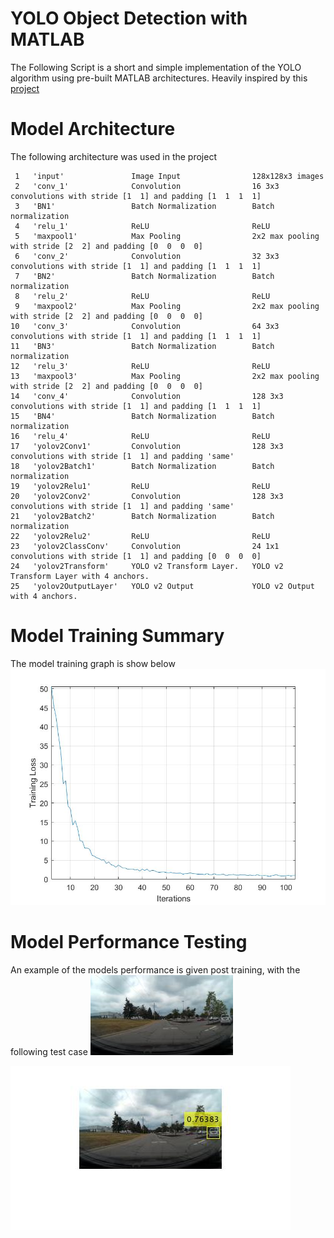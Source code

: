 # YOLO Object Detection with MATLAB




The Following Script is a short and simple implementation of the YOLO algorithm using pre-built MATLAB architectures. Heavily inspired by this [project](https://in.mathworks.com/help/vision/examples/object-detection-using-yolo-v3-deep-learning.html)



# Model Architecture
The following architecture was used in the project

     1   'input'               Image Input                128x128x3 images
     2   'conv_1'              Convolution                16 3x3 convolutions with stride [1  1] and padding [1  1  1  1]
     3   'BN1'                 Batch Normalization        Batch normalization
     4   'relu_1'              ReLU                       ReLU
     5   'maxpool1'            Max Pooling                2x2 max pooling with stride [2  2] and padding [0  0  0  0]
     6   'conv_2'              Convolution                32 3x3 convolutions with stride [1  1] and padding [1  1  1  1]
     7   'BN2'                 Batch Normalization        Batch normalization
     8   'relu_2'              ReLU                       ReLU
     9   'maxpool2'            Max Pooling                2x2 max pooling with stride [2  2] and padding [0  0  0  0]
    10   'conv_3'              Convolution                64 3x3 convolutions with stride [1  1] and padding [1  1  1  1]
    11   'BN3'                 Batch Normalization        Batch normalization
    12   'relu_3'              ReLU                       ReLU
    13   'maxpool3'            Max Pooling                2x2 max pooling with stride [2  2] and padding [0  0  0  0]
    14   'conv_4'              Convolution                128 3x3 convolutions with stride [1  1] and padding [1  1  1  1]
    15   'BN4'                 Batch Normalization        Batch normalization
    16   'relu_4'              ReLU                       ReLU
    17   'yolov2Conv1'         Convolution                128 3x3 convolutions with stride [1  1] and padding 'same'
    18   'yolov2Batch1'        Batch Normalization        Batch normalization
    19   'yolov2Relu1'         ReLU                       ReLU
    20   'yolov2Conv2'         Convolution                128 3x3 convolutions with stride [1  1] and padding 'same'
    21   'yolov2Batch2'        Batch Normalization        Batch normalization
    22   'yolov2Relu2'         ReLU                       ReLU
    23   'yolov2ClassConv'     Convolution                24 1x1 convolutions with stride [1  1] and padding [0  0  0  0]
    24   'yolov2Transform'     YOLO v2 Transform Layer.   YOLO v2 Transform Layer with 4 anchors.
    25   'yolov2OutputLayer'   YOLO v2 Output             YOLO v2 Output with 4 anchors.

# Model Training Summary
The model training graph is show below
![Training Loss over Epochs](https://github.com/DhananjayAshok/MATLAB-YOLO-ObjectDetection/blob/master/Training.jpg?raw=true)

# Model Performance Testing
An example of the models performance is given post training, with the following test case
![Input Image](https://github.com/DhananjayAshok/MATLAB-YOLO-ObjectDetection/blob/master/cars.jpg?raw=true)

![Model Output](https://github.com/DhananjayAshok/MATLAB-YOLO-ObjectDetection/blob/master/prediction.jpg?raw=true)


